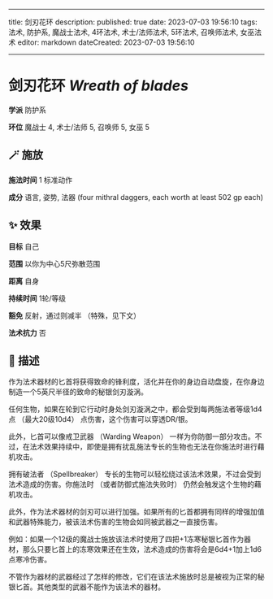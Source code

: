 
---
title: 剑刃花环
description: 
published: true
date: 2023-07-03 19:56:10
tags: 法术, 防护系, 魔战士法术, 4环法术, 术士/法师法术, 5环法术, 召唤师法术, 女巫法术
editor: markdown
dateCreated: 2023-07-03 19:56:10

---

# **剑刃花环** *Wreath of blades*

**学派** 防护系 

**环位** 魔战士 4, 术士/法师 5, 召唤师 5, 女巫 5

## 🪄 施放

**施法时间** 1 标准动作

**成分** 语言, 姿势, 法器 (four mithral daggers, each worth at least 502 gp each)

## ✨ 效果 

**目标** 自己 

**范围** 以你为中心5尺弥散范围

**距离** 自身  

**持续时间** 1轮/等级 

**豁免** 反射，通过则减半 （特殊，见下文）

**法术抗力** 否

## 📖 描述

作为法术器材的匕首将获得致命的锋利度，活化并在你的身边自动盘旋，在你身边制造一个5英尺半径的致命的秘银剑刃漩涡。

任何生物，如果在轮到它行动时身处剑刃漩涡之中，都会受到每两施法者等级1d4点 （最大20级10d4） 点伤害，这个伤害可以穿透DR/银。

此外，匕首可以像戒卫武器 （Warding Weapon） 一样为你防御一部分攻击。不过，在法术效果持续中，即使是拥有扰乱施法专长的生物也无法在你施法时进行藉机攻击。

拥有破法者 （Spellbreaker） 专长的生物可以轻松绕过该法术效果，不过会受到法术造成的伤害。你施法时 （或者防御式施法失败时） 仍然会触发这个生物的藉机攻击。

此外，作为法术器材的剑刃可以进行加强。如果所有的匕首都拥有同样的增强加值和武器特殊能力，被该法术伤害的生物会如同被武器之一直接伤害。

例如：如果一个12级的魔战士施放该法术时使用了四把+1冻寒秘银匕首作为器材，那么只要匕首上的冻寒效果还在生效，法术造成的伤害将会是6d4+1加上1d6点寒冷伤害。

不管作为器材的武器经过了怎样的修改，它们在该法术施放时总是被视为正常的秘银匕首。其他类型的武器不能作为该法术的器材。
    